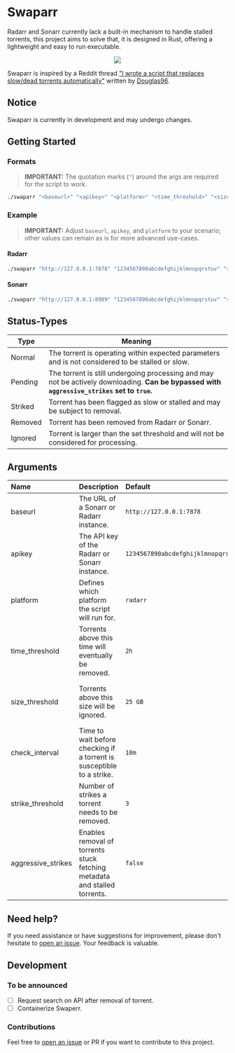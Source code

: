 # Swaparr

Radarr and Sonarr currently lack a built-in mechanism to handle stalled torrents, this project aims to solve that, it is designed in Rust, offering a lightweight and easy to run executable.

<div style="text-align:center">
    <img src="https://i.imgur.com/clSL0YN.png?s=128" />
</div>

Swaparr is inspired by a Reddit thread ["I wrote a script that replaces slow/dead torrents automatically"](https://www.reddit.com/r/radarr/comments/101q31k/i_wrote_a_script_that_replaces_slowdead_torrents/) written by [Douglas96](https://www.reddit.com/user/Douglas96/).



## Notice

Swaparr is currently in development and may undergo changes.



## Getting Started

### Formats

> **IMPORTANT:** The quotation marks (`"`) around the args are required for the script to work.

```sh
./swaparr "<baseurl>" "<apikey>" "<platform>" "<time_threshold>" "<size_threshold>" "<check_interval>" "<strike_threshold>" "<aggressive_strikes>"
```



### Example

> **IMPORTANT:** Adjust `baseurl`, `apikey`, and `platform` to your scenario; other values can remain as is for more advanced use-cases.

#### Radarr
```sh
./swaparr "http://127.0.0.1:7878" "1234567890abcdefghijklmnopqrstuv" "radarr" "2h" "25 GB" "10m" "3" "false"
```

#### Sonarr
```sh
./swaparr "http://127.0.0.1:8989" "1234567890abcdefghijklmnopqrstuv" "sonarr" "2h" "25 GB" "10m" "3" "false"
```



## Status-Types

| Type    | Meaning                                                                                           |
|---------|--------------------------------------------------------------------------------------------------|
| Normal  | The torrent is operating within expected parameters and is not considered to be stalled or slow. |
| Pending | The torrent is still undergoing processing and may not be actively downloading. **Can be bypassed with `aggressive_strikes` set to `true`.** |
| Striked | Torrent has been flagged as slow or stalled and may be subject to removal.                        |
| Removed | Torrent has been removed from Radarr or Sonarr.                                                   |
| Ignored | Torrent is larger than the set threshold and will not be considered for processing.              |



## Arguments

| Name             | Description                                                      | Default         | Expects      | Notes                              |
|:-----------------|:-----------------------------------------------------------------|:----------------|:-------------|:------------------------------------|
| baseurl          | The URL of a Sonarr or Radarr instance.                          | `http://127.0.0.1:7878`  | IP or FQDN   |                                    |
| apikey           | The API key of the Radarr or Sonarr instance.                    | `1234567890abcdefghijklmnopqrstuv` | string of 32 | Can be found at Settings > General > API Key |
| platform         | Defines which platform the script will run for.                  | `radarr`          | `"radarr"` or `"sonarr"` | **Has to be exact!**              |
| time_threshold   | Torrents above this time will eventually be removed.             | `2h`                | 3d, 6h, 30m, etc.. | [Supported human-like time formats](https://docs.rs/ms-converter/latest/ms_converter/#supported-time-strings) |
| size_threshold   | Torrents above this size will be ignored.                        | `25 GB`              | 1024 MB, 1 GiB, 10240 KB | [Supported human-like size formats](https://docs.rs/bytesize/latest/bytesize/#constants) |
| check_interval  | Time to wait before checking if a torrent is susceptible to a strike. | `10m`               | 3d, 6h, 30m, etc.. | [Supported human-like time formats](https://docs.rs/ms-converter/latest/ms_converter/#supported-time-strings) |
| strike_threshold| Number of strikes a torrent needs to be removed.                 | `3`                     | int-range    |                                    |
| aggressive_strikes| Enables removal of torrents stuck fetching metadata and stalled torrents. | `false`            | Boolean      |                                    |



## Need help?

If you need assistance or have suggestions for improvement, please don't hesitate to [open an issue](https://github.com/ThijmenGThN/swaparr/issues). Your feedback is valuable.



## Development

### To be announced

- [ ] Request search on API after removal of torrent.
- [ ] Containerize Swaperr.

### Contributions

Feel free to [open an issue](https://github.com/ThijmenGThN/swaparr/issues) or PR if you want to contribute to this project.